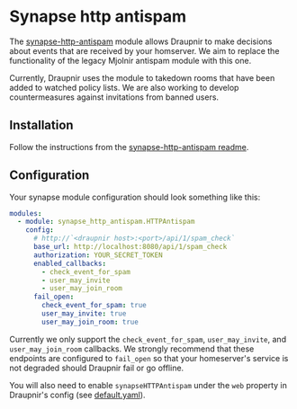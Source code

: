 # Synapse http antispam

The
[synapse-http-antispam](https://github.com/maunium/synapse-http-antispam)
module allows Draupnir to make decisions about events that are
received by your homserver. We aim to replace the functionality of the
legacy Mjolnir antispam module with this one.

Currently, Draupnir uses the module to takedown rooms that have been
added to watched policy lists. We are also working to develop
countermeasures against invitations from banned users.

## Installation

Follow the instructions from the [synapse-http-antispam
readme](https://github.com/maunium/synapse-http-antispam).

## Configuration

Your synapse module configuration should look something like this:

```yaml
modules:
  - module: synapse_http_antispam.HTTPAntispam
    config:
      # http://`<draupnir host>:<port>/api/1/spam_check`
      base_url: http://localhost:8080/api/1/spam_check
      authorization: YOUR_SECRET_TOKEN
      enabled_callbacks:
        - check_event_for_spam
        - user_may_invite
        - user_may_join_room
      fail_open:
        check_event_for_spam: true
        user_may_invite: true
        user_may_join_room: true
```

Currently we only support the `check_event_for_spam`, `user_may_invite`, and `user_may_join_room` callbacks. We strongly recommend that these endpoints are configured to `fail_open` so that your homeserver's service is not degraded should Draupnir fail or go offline.

You will also need to enable `synapseHTTPAntispam` under the `web`
property in Draupnir's config (see
[default.yaml](https://github.com/the-draupnir-project/Draupnir/blob/main/config/default.yaml)).
